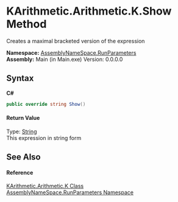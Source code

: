 # KArithmetic.Arithmetic.K.Show Method 
 

Creates a maximal bracketed version of the expression

**Namespace:**&nbsp;<a href="4763cf1c-e4af-43c5-78fe-6f03f6e2281f">AssemblyNameSpace.RunParameters</a><br />**Assembly:**&nbsp;Main (in Main.exe) Version: 0.0.0.0

## Syntax

**C#**<br />
``` C#
public override string Show()
```


#### Return Value
Type: <a href="http://msdn2.microsoft.com/en-us/library/s1wwdcbf" target="_blank">String</a><br />This expression in string form

## See Also


#### Reference
<a href="167ae5b8-a85b-cb09-91bc-b1470883d7df">KArithmetic.Arithmetic.K Class</a><br /><a href="4763cf1c-e4af-43c5-78fe-6f03f6e2281f">AssemblyNameSpace.RunParameters Namespace</a><br />